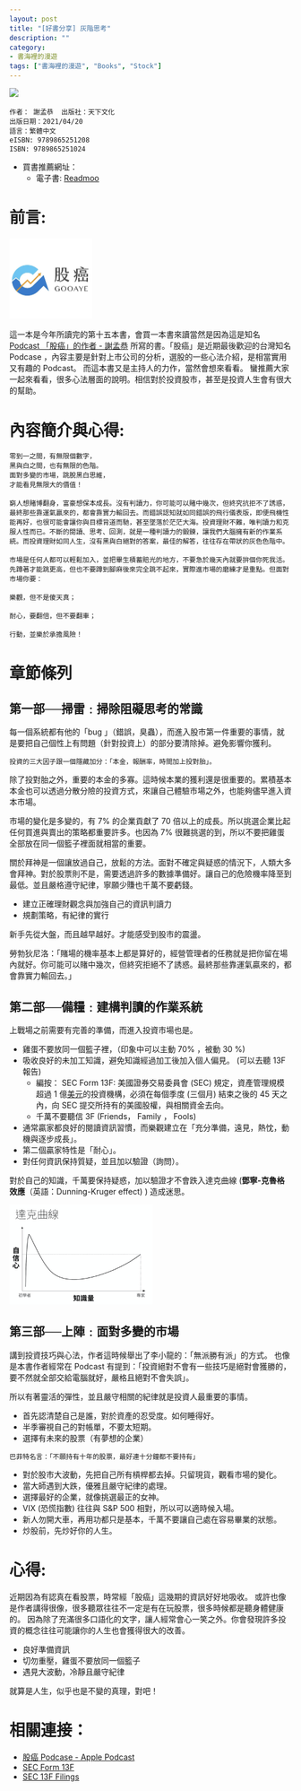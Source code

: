 ```yaml
---
layout: post
title: "[好書分享] 灰階思考"
description: ""
category: 
- 書海裡的漫遊
tags: ["書海裡的漫遊", "Books", "Stock"]
---
```




<div><a href="http://moo.im/a/8wCIMP" title="灰階思考"><img src="https://cdn.readmoo.com/cover/ik/qlqgpah_210x315.jpg?v=0"></a></div>


```
作者： 謝孟恭  出版社：天下文化 
出版日期：2021/04/20 
語言：繁體中文 
eISBN: 9789865251208 
ISBN: 9789865251024 
```

- 買書推薦網址：
  - 電子書: [Readmoo](http://moo.im/a/8wCIMP)

# 前言:

<img src="../images/2021/image-20211212204753850.png" alt="image-20211212204753850" style="zoom:25%;" />

這一本是今年所讀完的第十五本書，會買一本書來讀當然是因為這是知名 [Podcast 「股癌」的作者 - 謝孟恭](https://podcasts.apple.com/tw/podcast/gooaye-%E8%82%A1%E7%99%8C/id1500839292) 所寫的書。「股癌」是近期最後歡迎的台灣知名 Podcase ，內容主要是針對上市公司的分析，選股的一些心法介紹，是相當實用又有趣的 Podcast。 而這本書又是主持人的力作，當然會想來看看。 蠻推薦大家一起來看看，很多心法層面的說明。相信對於投資股市，甚至是投資人生會有很大的幫助。

# 內容簡介與心得:

```
零到一之間，有無限個數字，
黑與白之間，也有無限的色階。
面對多變的市場，跳脫黑白思維，
才能看見無限大的價值！

窮人想賭博翻身，富豪想保本成長。沒有判讀力，你可能可以賭中幾次，但終究抗拒不了誘惑，最終那些靠運氣贏來的，都會靠實力輸回去。而錯誤認知就如同錯誤的飛行儀表版，即便飛機性能再好，也很可能會讓你與目標背道而馳，甚至墜落於茫茫大海。投資理財不難，唯判讀力和克服人性而已。不斷的閱讀、思考、回測，就是一種判讀力的鍛鍊，讓我們大腦擁有新的作業系統。而投資理財如同人生，沒有黑與白絕對的答案，最佳的解答，往往存在帶狀的灰色色階中。

市場是任何人都可以輕鬆加入，並把畢生積蓄賠光的地方，不要急於幾天內就要拚個你死我活。先蹲著才能跳更高，但也不要蹲到腳麻後來完全跳不起來，實際進市場的磨練才是重點。但面對市場你要：

樂觀，但不是傻天真；

耐心，要翻倍，但不要翻車；

行動，並樂於承擔風險！
```

# 章節條列

## 第一部──掃雷﹕掃除阻礙思考的常識

每一個系統都有他的「bug 」（錯誤，臭蟲），而進入股市第一件重要的事情，就是要把自己個性上有問題（針對投資上）的部分要清除掉。避免影響你獲利。

```
投資的三大因子跟一個隱藏加分：「本金，報酬率，時間加上投對胎」。
```

除了投對胎之外，重要的本金的多寡。這時候本業的獲利還是很重要的。累積基本本金也可以透過分散分險的投資方式，來讓自己體驗市場之外，也能夠儘早進入資本市場。

市場的變化是多變的，有 7% 的企業貢獻了 70 倍以上的成長。所以挑選企業比起任何買進與賣出的策略都重要許多。也因為 7% 很難挑選的到，所以不要把雞蛋全部放在同一個籃子裡面就相當的重要。

關於拜神是一個讓放過自己，放鬆的方法。面對不確定與疑惑的情況下，人類大多會拜神。對於股票則不是，需要透過許多的數據準備好。讓自己的危險機率降至到最低。並且嚴格遵守紀律，寧願少賺也千萬不要虧錢。 

- 建立正確理財觀念與加強自己的資訊判讀力
- 規劃策略，有紀律的實行

新手先從大盤，而且越早越好。才能感受到股市的震盪。

勞勃狄尼洛：「賭場的機率基本上都是算好的，經營管理者的任務就是把你留在場內就好。你可能可以賭中幾次，但終究拒絕不了誘惑。最終那些靠運氣贏來的，都會靠實力輸回去。」

## 第二部──備糧﹕建構判讀的作業系統

上戰場之前需要有完善的準備，而進入投資市場也是。

- 雞蛋不要放同一個籃子裡，（印象中可以主動 70% ，被動 30 %)
- 吸收良好的未加工知識，避免知識經過加工後加入個人偏見。 (可以去聽 13F 報告)
  - 編按： SEC Form 13F: 美國證券交易委員會 (SEC) 規定，資產管理規模超過 1 億[美元](https://invest.cnyes.com/forex/detail/usdtwd)的投資機構，必須在每個季度 (三個月) 結束之後的 45 天之內，向 SEC 提交所持有的美國股權，與相關資金去向。
  - 千萬不要聽信 3F (Friends， Family ， Fools)
- 通常贏家都良好的閱讀資訊習慣，而樂觀建立在「充分準備，遠見，熱忱，動機與逐步成長」。
- 第二個贏家特性是「耐心」。
- 對任何資訊保持質疑，並且加以驗證（詢問）。

對於自己的知識，千萬要保持疑惑，加以驗證才不會跌入達克曲線 (**鄧寧-克魯格效應**（英語：Dunning-Kruger effect) ) 造成迷思。

<img src="../images/2021/image-20211212234420648.png" alt="image-20211212234420648" style="zoom: 25%;" />



## 第三部──上陣﹕面對多變的市場

講到投資技巧與心法，作者這時候舉出了李小龍的：「無派勝有派」的方式。 也像是本書作者經常在 Podcast 有提到：「投資絕對不會有一些技巧是絕對會獲勝的，要不然就全部交給電腦就好，嚴格且絕對不會失誤」。

所以有著靈活的彈性，並且嚴守相關的紀律就是投資人最重要的事情。

- 首先認清楚自己是誰，對於資產的忍受度。如何睡得好。
- 半季審視自己的對帳單，不要太短期。
- 選擇有未來的股票（有夢想的企業）

```
巴菲特名言：「不願持有十年的股票，最好連十分鐘都不要持有」
```

- 對於股市大波動，先把自己所有槓桿都去掉。只留現貨，觀看市場的變化。
- 當大師遇到大跌，優雅且嚴守紀律的處理。
- 選擇最好的企業，就像挑選最正的女神。
- VIX (恐慌指數) 往往與 S&P 500 相對，所以可以適時候入場。
- 新人勿開大車，再用功都只是基本，千萬不要讓自己處在容易畢業的狀態。
- 炒股前，先炒好你的人生。

# 心得:

近期因為有認真在看股票，時常經「股癌」這幾期的資訊好好地吸收。 或許也像是作者講得很像，很多聽眾往往不一定是有在玩股票，很多時候都是聽身體健康的。 因為除了充滿很多口語化的文字，讓人經常會心一笑之外。你會發現許多投資的概念往往可能讓你的人生也會獲得很大的改善。

- 良好準備資訊
- 切勿重壓，雞蛋不要放同一個籃子
- 遇見大波動，冷靜且嚴守紀律

就算是人生，似乎也是不變的真理，對吧！


# 相關連接：

- [股癌 Podcase - Apple Podcast](https://podcasts.apple.com/tw/podcast/gooaye-%E8%82%A1%E7%99%8C/id1500839292)
-  [SEC Form 13F](https://www.sec.gov/divisions/investment/13ffaq.htm)
- [SEC 13F Filings](https://13f.info/)